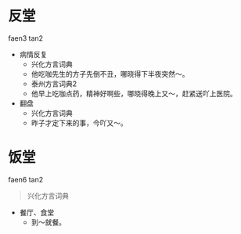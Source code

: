 # 反堂
faen3 tan2
+ 病情反复
  * 兴化方言词典
  - 他吃咖先生的方子先倒不丑，哪晓得下半夜突然～。
  * 泰州方言词典2
  - 他早上吃咖点药，精神好啊些，哪晓得晚上又～，赶紧送吖上医院。
+ 翻盘
  * 兴化方言词典
  - 昨子才定下来的事，今吖又～。

# 饭堂
faen6 tan2
> 兴化方言词典
- 餐厅、食堂
  - 到～就餐。

